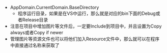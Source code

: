 * AppDomain.CurrentDomain.BaseDirectory
    * 程序运行目录，如果是在VS中运行，那么就是对应的bin下面的Debug或者Release目录
* 注意在项目中增加图片等文件后，一定要Include到项目中，并且设置为Copy always或者Copy if newer
* 管理图片等资源文件也可以将他们加入Resource文件中，那么就可以在程序中直接通过名称来获取了